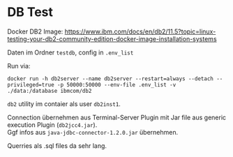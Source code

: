 # DB Test
Docker DB2 Image:
https://www.ibm.com/docs/en/db2/11.5?topic=linux-testing-your-db2-community-edition-docker-image-installation-systems

Daten im Ordner `testdb`, config in `.env_list`

Run via:
```
docker run -h db2server --name db2server --restart=always --detach --privileged=true -p 50000:50000 --env-file .env_list -v ./data:/database ibmcom/db2
```

`db2` utility im contaier als user `db2inst1`.

Connection übernehmen aus Terminal-Server Plugin mit Jar file aus generic execution Plugin (`db2jcc4.jar`).  
Ggf infos aus `java-jdbc-connector-1.2.0.jar` übernehmen.

Querries als .sql files da sehr lang.

